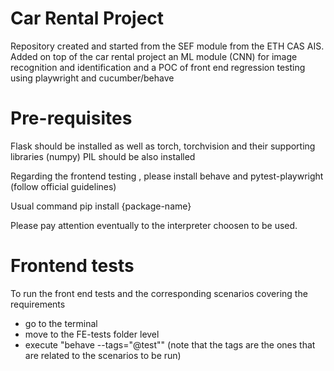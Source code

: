 # Car Rental Project


Repository created and started from the SEF module from the ETH CAS AIS.
Added on top of the car rental project an ML module (CNN) for image recognition and identification
and a POC of front end regression testing using playwright and cucumber/behave

# Pre-requisites

Flask should be installed as well as torch, torchvision and their supporting libraries (numpy)
PIL should be also installed

Regarding the frontend testing , please install behave and pytest-playwright (follow official guidelines)

Usual command pip install {package-name}

Please pay attention eventually to the interpreter choosen to be used.

# Frontend tests

To run the front end tests and the corresponding scenarios covering the requirements
- go to the terminal
- move to the FE-tests folder level
- execute "behave --tags="@test"" (note that the tags are the ones that are related to the scenarios to be run)